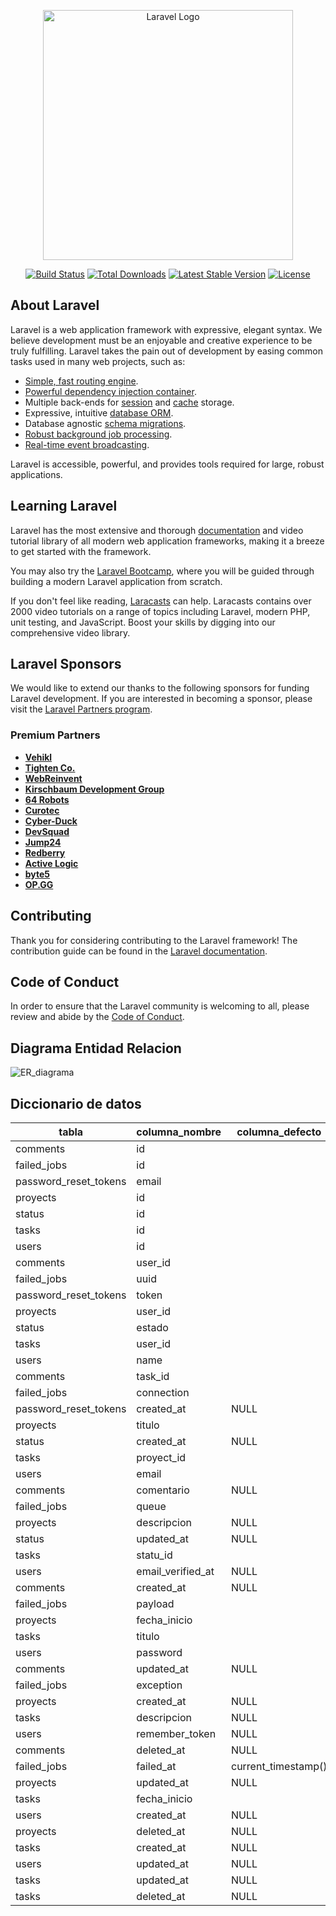 




<p align="center"><a href="https://laravel.com" target="_blank"><img src="https://raw.githubusercontent.com/laravel/art/master/logo-lockup/5%20SVG/2%20CMYK/1%20Full%20Color/laravel-logolockup-cmyk-red.svg" width="400" alt="Laravel Logo"></a></p>

<p align="center">
<a href="https://github.com/laravel/framework/actions"><img src="https://github.com/laravel/framework/workflows/tests/badge.svg" alt="Build Status"></a>
<a href="https://packagist.org/packages/laravel/framework"><img src="https://img.shields.io/packagist/dt/laravel/framework" alt="Total Downloads"></a>
<a href="https://packagist.org/packages/laravel/framework"><img src="https://img.shields.io/packagist/v/laravel/framework" alt="Latest Stable Version"></a>
<a href="https://packagist.org/packages/laravel/framework"><img src="https://img.shields.io/packagist/l/laravel/framework" alt="License"></a>
</p>

## About Laravel

Laravel is a web application framework with expressive, elegant syntax. We believe development must be an enjoyable and creative experience to be truly fulfilling. Laravel takes the pain out of development by easing common tasks used in many web projects, such as:

- [Simple, fast routing engine](https://laravel.com/docs/routing).
- [Powerful dependency injection container](https://laravel.com/docs/container).
- Multiple back-ends for [session](https://laravel.com/docs/session) and [cache](https://laravel.com/docs/cache) storage.
- Expressive, intuitive [database ORM](https://laravel.com/docs/eloquent).
- Database agnostic [schema migrations](https://laravel.com/docs/migrations).
- [Robust background job processing](https://laravel.com/docs/queues).
- [Real-time event broadcasting](https://laravel.com/docs/broadcasting).

Laravel is accessible, powerful, and provides tools required for large, robust applications.

## Learning Laravel

Laravel has the most extensive and thorough [documentation](https://laravel.com/docs) and video tutorial library of all modern web application frameworks, making it a breeze to get started with the framework.

You may also try the [Laravel Bootcamp](https://bootcamp.laravel.com), where you will be guided through building a modern Laravel application from scratch.

If you don't feel like reading, [Laracasts](https://laracasts.com) can help. Laracasts contains over 2000 video tutorials on a range of topics including Laravel, modern PHP, unit testing, and JavaScript. Boost your skills by digging into our comprehensive video library.

## Laravel Sponsors

We would like to extend our thanks to the following sponsors for funding Laravel development. If you are interested in becoming a sponsor, please visit the [Laravel Partners program](https://partners.laravel.com).

### Premium Partners

- **[Vehikl](https://vehikl.com/)**
- **[Tighten Co.](https://tighten.co)**
- **[WebReinvent](https://webreinvent.com/)**
- **[Kirschbaum Development Group](https://kirschbaumdevelopment.com)**
- **[64 Robots](https://64robots.com)**
- **[Curotec](https://www.curotec.com/services/technologies/laravel/)**
- **[Cyber-Duck](https://cyber-duck.co.uk)**
- **[DevSquad](https://devsquad.com/hire-laravel-developers)**
- **[Jump24](https://jump24.co.uk)**
- **[Redberry](https://redberry.international/laravel/)**
- **[Active Logic](https://activelogic.com)**
- **[byte5](https://byte5.de)**
- **[OP.GG](https://op.gg)**

## Contributing

Thank you for considering contributing to the Laravel framework! The contribution guide can be found in the [Laravel documentation](https://laravel.com/docs/contributions).

## Code of Conduct

In order to ensure that the Laravel community is welcoming to all, please review and abide by the [Code of Conduct](https://laravel.com/docs/contributions#code-of-conduct).

## Diagrama Entidad Relacion

![ER_diagrama](https://github.com/nestorpedraza/prueba/assets/45646808/8d72f9e1-aa85-4e69-96d4-86eefae268e4)

## Diccionario de datos

|tabla|columna_nombre|columna_defecto|columna_nulo|columna_tipo_dato|columna_longitud|columna_descripcion|
|-----|--------------|---------------|------------|-----------------|----------------|-------------------|
|comments|id||NO|bigint|20||
|failed_jobs|id||NO|bigint|20||
|password_reset_tokens|email||NO|varchar|255||
|proyects|id||NO|bigint|20||
|status|id||NO|bigint|20||
|tasks|id||NO|bigint|20||
|users|id||NO|bigint|20||
|comments|user_id||NO|bigint|20||
|failed_jobs|uuid||NO|varchar|255||
|password_reset_tokens|token||NO|varchar|255||
|proyects|user_id||NO|bigint|20||
|status|estado||NO|varchar|255||
|tasks|user_id||NO|bigint|20||
|users|name||NO|varchar|255||
|comments|task_id||NO|bigint|20||
|failed_jobs|connection||NO|text|65535||
|password_reset_tokens|created_at|NULL|YES|timestamp|||
|proyects|titulo||NO|varchar|255||
|status|created_at|NULL|YES|timestamp|||
|tasks|proyect_id||NO|bigint|20||
|users|email||NO|varchar|255||
|comments|comentario|NULL|YES|text|65535||
|failed_jobs|queue||NO|text|65535||
|proyects|descripcion|NULL|YES|text|65535||
|status|updated_at|NULL|YES|timestamp|||
|tasks|statu_id||NO|bigint|20||
|users|email_verified_at|NULL|YES|timestamp|||
|comments|created_at|NULL|YES|timestamp|||
|failed_jobs|payload||NO|longtext|4294967295||
|proyects|fecha_inicio||NO|date|||
|tasks|titulo||NO|varchar|255||
|users|password||NO|varchar|255||
|comments|updated_at|NULL|YES|timestamp|||
|failed_jobs|exception||NO|longtext|4294967295||
|proyects|created_at|NULL|YES|timestamp|||
|tasks|descripcion|NULL|YES|text|65535||
|users|remember_token|NULL|YES|varchar|100||
|comments|deleted_at|NULL|YES|timestamp|||
|failed_jobs|failed_at|current_timestamp()|NO|timestamp|||
|proyects|updated_at|NULL|YES|timestamp|||
|tasks|fecha_inicio||NO|date|||
|users|created_at|NULL|YES|timestamp|||
|proyects|deleted_at|NULL|YES|timestamp|||
|tasks|created_at|NULL|YES|timestamp|||
|users|updated_at|NULL|YES|timestamp|||
|tasks|updated_at|NULL|YES|timestamp|||
|tasks|deleted_at|NULL|YES|timestamp|||
